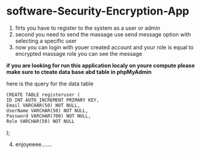 # software-Security-Encryption-App

1) firts you have to register to the system as a user or admin
2) second you need to send the massage use send message option with selecting a specific user
3) now you can login with youer created account and your role is equal to encrypted massage role you can see the message

**if you are looking for run this application localy on youre compute please  make sure to cteate data base abd table in phpMyAdmin**

here is the query for the data table

    CREATE TABLE registeruser (
    ID INT AUTO_INCREMENT PRIMARY KEY,
    Email VARCHAR(50) NOT NULL,
    UserName VARCHAR(50) NOT NULL,
    Password VARCHAR(700) NOT NULL,
    Role VARCHAR(50) NOT NULL
);


4) enjoyeeee.......


